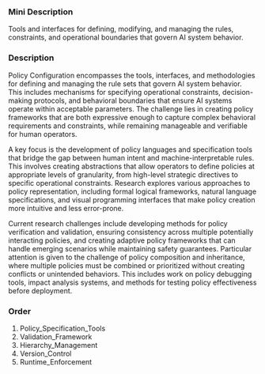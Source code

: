 ### Mini Description

Tools and interfaces for defining, modifying, and managing the rules, constraints, and operational boundaries that govern AI system behavior.

### Description

Policy Configuration encompasses the tools, interfaces, and methodologies for defining and managing the rule sets that govern AI system behavior. This includes mechanisms for specifying operational constraints, decision-making protocols, and behavioral boundaries that ensure AI systems operate within acceptable parameters. The challenge lies in creating policy frameworks that are both expressive enough to capture complex behavioral requirements and constraints, while remaining manageable and verifiable for human operators.

A key focus is the development of policy languages and specification tools that bridge the gap between human intent and machine-interpretable rules. This involves creating abstractions that allow operators to define policies at appropriate levels of granularity, from high-level strategic directives to specific operational constraints. Research explores various approaches to policy representation, including formal logical frameworks, natural language specifications, and visual programming interfaces that make policy creation more intuitive and less error-prone.

Current research challenges include developing methods for policy verification and validation, ensuring consistency across multiple potentially interacting policies, and creating adaptive policy frameworks that can handle emerging scenarios while maintaining safety guarantees. Particular attention is given to the challenge of policy composition and inheritance, where multiple policies must be combined or prioritized without creating conflicts or unintended behaviors. This includes work on policy debugging tools, impact analysis systems, and methods for testing policy effectiveness before deployment.

### Order

1. Policy_Specification_Tools
2. Validation_Framework
3. Hierarchy_Management
4. Version_Control
5. Runtime_Enforcement
